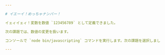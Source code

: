 ```yaml
---

# イエーイ！めっちゃナンバー！

イェィイェィ！変数を数値 `123456789` として定義できました。

次の課題では、数値の変更を扱います。

コンソールで `node bin/javascripting` コマンドを実行します。次の課題を選択しましょう。

---
```

